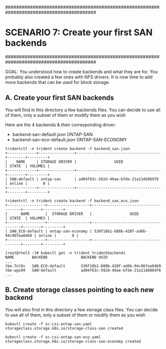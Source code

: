 #########################################################################################
# SCENARIO 7: Create your first SAN backends 
#########################################################################################

GOAL:
You understood how to create backends and what they are for.
You probably also created a few ones with NFS drivers.
It is now time to add more backends that can be used for block storage.

## A. Create your first SAN backends

You will find in this directory a few backends files.
You can decide to use all of them, only a subset of them or modify them as you wish

Here are the 4 backends & their corresponding driver:
- backend-san-default.json        ONTAP-SAN
- backend-san-eco-default.json    ONTAP-SAN-ECONOMY

```
tridentctl -n trident create backend -f backend_san.json
+-------------+----------------+--------------------------------------+--------+---------+
|    NAME     | STORAGE DRIVER |                 UUID                 | STATE  | VOLUMES |
+-------------+----------------+--------------------------------------+--------+---------+
| SAN-default | ontap-san      | ad04f63c-592d-49ae-bfde-21a11db06976 | online |       0 |
+-------------+----------------+--------------------------------------+--------+---------+

tridentctl -n trident create backend -f backend_san_eco.json
+-----------------+-------------------+--------------------------------------+--------+---------+
|      NAME       |  STORAGE DRIVER   |                 UUID                 | STATE  | VOLUMES |
+-----------------+-------------------+--------------------------------------+--------+---------+
| SAN_ECO-default | ontap-san-economy | 530f18b1-680b-420f-ad6b-94c96fea84b9 | online |       0 |
+-----------------+-------------------+--------------------------------------+--------+---------+

[root@rhel3 ~]# kubectl get -n trident tridentbackends
NAME        BACKEND               BACKEND UUID
...
tbe-7nl8v   SAN_ECO-default       530f18b1-680b-420f-ad6b-94c96fea84b9
tbe-wgs99   SAN-default           ad04f63c-592d-49ae-bfde-21a11db06976
...
```

## B. Create storage classes pointing to each new backend

You will also find in this directory a few storage class files.
You can decide to use all of them, only a subset of them or modify them as you wish

```
kubectl create -f sc-csi-ontap-san.yaml
storageclass.storage.k8s.io/storage-class-san created

kubectl create -f sc-csi-ontap-san-eco.yaml
storageclass.storage.k8s.io/storage-class-san-economy created
```